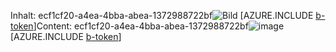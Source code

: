 <span data-ttu-id="11028-101">Inhalt: ecf1cf20-a4ea-4bba-abea-1372988722bf![Bild](6615d412-11e0-4ca4-914f-e9216cff6296.png)
[AZURE.INCLUDE [b-token](688bea85-dae1-4d19-8a22-c9a8e9950dc3.md)]</span><span class="sxs-lookup"><span data-stu-id="11028-101">Content: ecf1cf20-a4ea-4bba-abea-1372988722bf![image](6615d412-11e0-4ca4-914f-e9216cff6296.png)
[AZURE.INCLUDE [b-token](688bea85-dae1-4d19-8a22-c9a8e9950dc3.md)]</span></span>
